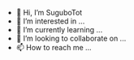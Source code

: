 - 👋 Hi, I’m SuguboTot
- 👀 I’m interested in ...
- 🌱 I’m currently learning ...
- 💞️ I’m looking to collaborate on ...
- 📫 How to reach me ...

<!---
fdjndfjmdfjm/fdjndfjmdfjm is a ✨ special ✨ repository because its `README.md` (this file) appears on your GitHub profile.
You can click the Preview link to take a look at your changes.
--->
